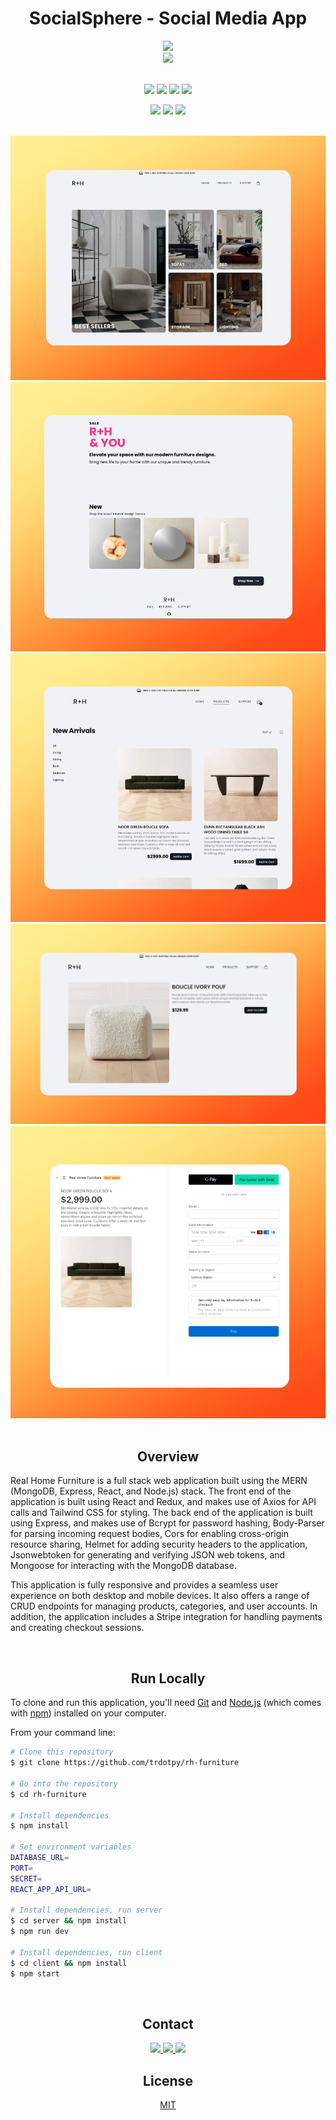 <div align='center'>

# SocialSphere - Social Media App

<!-- Hero -->

<a href="https://rh-furniture.onrender.com/">
	<div align='center'>
  	<img src='https://img.shields.io/badge/Live_Demo-fb923c.svg?style=for-the-badge&logo=Vercel&logoColor=white'>
  </div>
</a>
<a href="https://github.com/trdotpy/rh-furniture-client">
	<div align='center'>
  		<img src='https://img.shields.io/badge/Client-181717.svg?style=for-the-badge&logo=GitHub&logoColor=white'>
  </div>
</a>

</div>

<!-- Hero End -->

<br>

<!-- Tech -->
<div align='center'>

![](https://img.shields.io/badge/React-61DAFB.svg?style=for-the-badge&logo=React&logoColor=black)
![](https://img.shields.io/badge/Redux-764ABC.svg?style=for-the-badge&logo=Redux&logoColor=white)
![](https://img.shields.io/badge/Axios-5A29E4.svg?style=for-the-badge&logo=Axios&logoColor=white)
![](https://img.shields.io/badge/tailwindcss-%2338B2AC.svg?style=for-the-badge&logo=tailwind-css&logoColor=white)

![](https://img.shields.io/badge/Express-000000.svg?style=for-the-badge&logo=Express&logoColor=white)
![](https://img.shields.io/badge/JSON%20Web%20Tokens-000000.svg?style=for-the-badge&logo=JSON-Web-Tokens&logoColor=white)
![](https://img.shields.io/badge/MongoDB-47A248.svg?style=for-the-badge&logo=MongoDB&logoColor=white)

</div>

<br>

<!-- Tech End -->

<!-- Screenshots -->

<div align='center'>

<img src="./screenshots/desktop-home.png">

<img src="./screenshots/desktop-hero.png">

<img src="./screenshots/desktop-product-page.png">

<img src="./screenshots/desktop-product-detail.png">

<img src="./screenshots/desktop-checkout.png">

</div>

<br>

<!-- Screenshots End -->

<!-- Overview -->

<div align='center'>

## Overview

</div>

<div align='left'>

Real Home Furniture is a full stack web application built using the MERN (MongoDB, Express, React, and Node.js) stack. The front end of the application is built using React and Redux, and makes use of Axios for API calls and Tailwind CSS for styling. The back end of the application is built using Express, and makes use of Bcrypt for password hashing, Body-Parser for parsing incoming request bodies, Cors for enabling cross-origin resource sharing, Helmet for adding security headers to the application, Jsonwebtoken for generating and verifying JSON web tokens, and Mongoose for interacting with the MongoDB database.

This application is fully responsive and provides a seamless user experience on both desktop and mobile devices. It also offers a range of CRUD endpoints for managing products, categories, and user accounts. In addition, the application includes a Stripe integration for handling payments and creating checkout sessions.

</div>

<!-- Overview End -->

<br>

<!-- Run -->
<div align='center'>

## Run Locally

</div>

<div align='left'>

To clone and run this application, you'll need [Git](https://git-scm.com) and [Node.js](https://nodejs.org/en/download/) (which comes with [npm](http://npmjs.com)) installed on your computer.

From your command line:

```bash
# Clone this repository
$ git clone https://github.com/trdotpy/rh-furniture

# Go into the repository
$ cd rh-furniture

# Install dependencies
$ npm install

# Set environment variables
DATABASE_URL=
PORT=
SECRET=
REACT_APP_API_URL=

# Install dependencies, run server
$ cd server && npm install
$ npm run dev

# Install dependencies, run client
$ cd client && npm install
$ npm start
```

</div>
<!-- Run End -->

<br>

<!-- Contact -->
<div align='center'>

## Contact

<a href="https://trdotpy.dev/">
  <img src='https://img.shields.io/badge/Portfolio-000000?style=for-the-badge&logo=About.me&logoColor=white'>
</a>
<a href="https://www.linkedin.com/in/trdotpy/">
  <img src='https://img.shields.io/badge/LinkedIn-0077B5?style=for-the-badge&logo=linkedin&logoColor=white'>
</a>
<a href="mailto:tanvi.rahman@outlook.com">
  <img src='https://img.shields.io/badge/Outlook-0078D4?style=for-the-badge&logo=microsoft-outlook&logoColor=white'>
</a>
</div>

<!-- Contact End -->

<!-- License -->

<div align='center'>

## License

[MIT](https://choosealicense.com/licenses/mit/)

</div>
